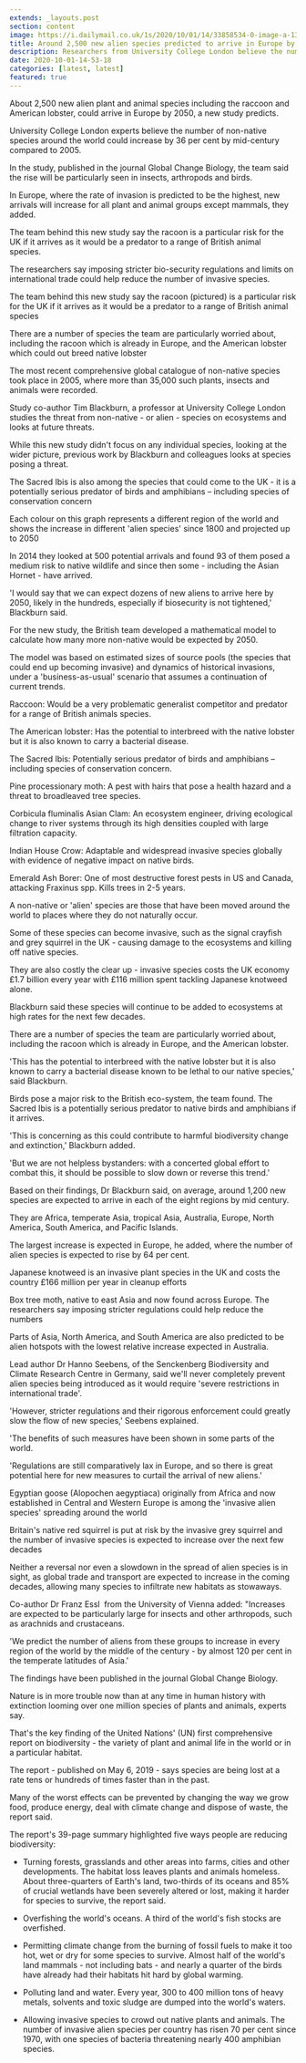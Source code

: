 ```yaml
---
extends: _layouts.post
section: content
image: https://i.dailymail.co.uk/1s/2020/10/01/14/33858534-0-image-a-13_1601558075508.jpg 
title: Around 2,500 new alien species predicted to arrive in Europe by 2050 
description: Researchers from University College London believe the number of non-native species around the world could increase by 36 per cent by mid-century compared to the rate in 2005 
date: 2020-10-01-14-53-18 
categories: [latest, latest] 
featured: true 
--- 
```

About 2,500 new alien plant and animal species including the raccoon and American lobster, could arrive in Europe by 2050, a new study predicts.  

University College London experts believe the number of non-native species around the world could increase by 36 per cent by mid-century compared to 2005. 

In the study, published in the journal Global Change Biology, the team said the rise will be particularly seen in insects, arthropods and birds.

In Europe, where the rate of invasion is predicted to be the highest, new arrivals will increase for all plant and animal groups except mammals, they added.

The team behind this new study say the racoon is a particular risk for the UK if it arrives as it would be a predator to a range of British animal species. 

The researchers say imposing stricter bio-security regulations and limits on international trade could help reduce the number of invasive species.

The team behind this new study say the racoon (pictured) is a particular risk for the UK if it arrives as it would be a predator to a range of British animal species

There are a number of species the team are particularly worried about, including the racoon which is already in Europe, and the American lobster which could out breed native lobster

The most recent comprehensive global catalogue of non-native species took place in 2005, where more than 35,000 such plants, insects and animals were recorded. 

Study co-author Tim Blackburn, a professor at University College London studies the threat from non-native - or alien - species on ecosystems and looks at future threats.

While this new study didn't focus on any individual species, looking at the wider picture, previous work by Blackburn and colleagues looks at species posing a threat.

The Sacred Ibis is also among the species that could come to the UK - it is a potentially serious predator of birds and amphibians – including species of conservation concern

Each colour on this graph represents a different region of the world and shows the increase in different 'alien species' since 1800 and projected up to 2050

In 2014 they looked at 500 potential arrivals and found 93 of them posed a medium risk to native wildlife and since then some - including the Asian Hornet - have arrived.

'I would say that we can expect dozens of new aliens to arrive here by 2050, likely in the hundreds, especially if biosecurity is not tightened,' Blackburn said.

For the new study, the British team developed a mathematical model to calculate how many more non-native would be expected by 2050. 

The model was based on estimated sizes of source pools (the species that could end up becoming invasive) and dynamics of historical invasions, under a 'business-as-usual' scenario that assumes a continuation of current trends. 

Raccoon: Would be a very problematic generalist competitor and predator for a range of British animals species. 

The American lobster: Has the potential to interbreed with the native lobster but it is also known to carry a bacterial disease.

The Sacred Ibis: Potentially serious predator of birds and amphibians – including species of conservation concern. 

Pine processionary moth: A pest with hairs that pose a health hazard and a threat to broadleaved tree species.

Corbicula fluminalis Asian Clam: An ecosystem engineer, driving ecological change to river systems through its high densities coupled with large filtration capacity.

Indian House Crow: Adaptable and widespread invasive species globally with evidence of negative impact on native birds.

Emerald Ash Borer: One of most destructive forest pests in US and Canada, attacking Fraxinus spp. Kills trees in 2-5 years. 

A non-native or 'alien' species are those that have been moved around the world to places where they do not naturally occur.

Some of these species can become invasive, such as the signal crayfish and grey squirrel in the UK - causing damage to the ecosystems and killing off native species.

They are also costly the clear up - invasive species costs the UK economy £1.7 billion every year with £116 million spent tackling Japanese knotweed alone.

Blackburn said these species will continue to be added to ecosystems at high rates for the next few decades.

There are a number of species the team are particularly worried about, including the racoon which is already in Europe, and the American lobster.

'This has the potential to interbreed with the native lobster but it is also known to carry a bacterial disease known to be lethal to our native species,' said Blackburn.

Birds pose a major risk to the British eco-system, the team found. The Sacred Ibis is a potentially serious predator to native birds and amphibians if it arrives. 

'This is concerning as this could contribute to harmful biodiversity change and extinction,' Blackburn added. 

'But we are not helpless bystanders: with a concerted global effort to combat this, it should be possible to slow down or reverse this trend.'

Based on their findings, Dr Blackburn said, on average, around 1,200 new species are expected to arrive in each of the eight regions by mid century.

They are Africa, temperate Asia, tropical Asia, Australia, Europe, North America, South America, and Pacific Islands.

The largest increase is expected in Europe, he added, where the number of alien species is expected to rise by 64 per cent.

Japanese knotweed is an invasive plant species in the UK and costs the country £166 million per year in cleanup efforts

Box tree moth, native to east Asia and now found across Europe. The researchers say imposing stricter regulations could help reduce the numbers

Parts of Asia, North America, and South America are also predicted to be alien hotspots with the lowest relative increase expected in Australia.

Lead author Dr Hanno Seebens, of the Senckenberg Biodiversity and Climate Research Centre in Germany, said we'll never completely prevent alien species being introduced as it would require 'severe restrictions in international trade'. 

'However, stricter regulations and their rigorous enforcement could greatly slow the flow of new species,' Seebens explained.

'The benefits of such measures have been shown in some parts of the world.

'Regulations are still comparatively lax in Europe, and so there is great potential here for new measures to curtail the arrival of new aliens.'

Egyptian goose (Alopochen aegyptiaca) originally from Africa and now established in Central and Western Europe is among the 'invasive alien species' spreading around the world

Britain's native red squirrel is put at risk by the invasive grey squirrel and the number of invasive species is expected to increase over the next few decades

Neither a reversal nor even a slowdown in the spread of alien species is in sight, as global trade and transport are expected to increase in the coming decades, allowing many species to infiltrate new habitats as stowaways. 

Co-author Dr Franz Essl  from the University of Vienna added: "Increases are expected to be particularly large for insects and other arthropods, such as arachnids and crustaceans. 

'We predict the number of aliens from these groups to increase in every region of the world by the middle of the century - by almost 120 per cent in the temperate latitudes of Asia.'

The findings have been published in the journal Global Change Biology. 

Nature is in more trouble now than at any time in human history with extinction looming over one million species of plants and animals, experts say.

That's the key finding of the United Nations' (UN) first comprehensive report on biodiversity - the variety of plant and animal life in the world or in a particular habitat.

The report - published on May 6, 2019 - says species are being lost at a rate tens or hundreds of times faster than in the past. 

Many of the worst effects can be prevented by changing the way we grow food, produce energy, deal with climate change and dispose of waste, the report said.

The report's 39-page summary highlighted five ways people are reducing biodiversity:

- Turning forests, grasslands and other areas into farms, cities and other developments. The habitat loss leaves plants and animals homeless. About three-quarters of Earth's land, two-thirds of its oceans and 85% of crucial wetlands have been severely altered or lost, making it harder for species to survive, the report said.

- Overfishing the world's oceans. A third of the world's fish stocks are overfished.

- Permitting climate change from the burning of fossil fuels to make it too hot, wet or dry for some species to survive. Almost half of the world's land mammals - not including bats - and nearly a quarter of the birds have already had their habitats hit hard by global warming.

- Polluting land and water. Every year, 300 to 400 million tons of heavy metals, solvents and toxic sludge are dumped into the world's waters.

- Allowing invasive species to crowd out native plants and animals. The number of invasive alien species per country has risen 70 per cent since 1970, with one species of bacteria threatening nearly 400 amphibian species.

